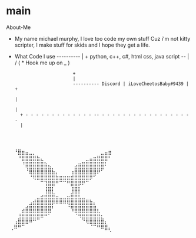# main
About-Me


* My name michael murphy, I love too code my own stuff Cuz i'm not kitty scripter, I make stuff for skids and I hope they get a life.
* What Code I use ----------
                           |
                           + python, c++, c#, html css, java script --
                                                                     |
                                                                     /
                                                                    (
                             * Hook me up on                       _ )
                             
                            +
                            |
                            ---------- Discord | iLoveCheetosBaby#9439 | +
                                                                         |
                                                                         |
        + - - - - - - - - - - - - - -- - - - - - - - - - - - - - - - - - - 
        |                                                                 
                                                                         
                                                                         ⠀⠀⠀⠀⠀⠀⠀⠀⠀⠀⠀⠀⠀⠀⠀⠀⠀⠀⠀⠀⠀⠀⠀⠀⠀⠀⠀⠀
⠀⠀⠘⣿⣶⣤⣀⡀⠀⠀⠀⠀⠀⠀⠀⠀⠀⠀⠀⠀⠀⠀⠀⠀⠀⣀⣤⣶⠀⠀
⠀⠀⠀⠘⣿⣿⣿⣿⣷⣄⠀⠀⠀⠀⠀⠀⠀⠀⠀⠀⠀⣀⣤⣶⣿⣿⣿⠃⠀⠀
⠀⠀⠀⠀⠘⣿⣿⣿⣿⣿⣷⣄⠀⠀⠀⠀⠀⠀⣠⣶⣿⣿⣿⣿⣿⣿⠇⠀⠀⠀
⠀⠀⠀⠀⠀⠘⣿⣿⣿⣿⣿⣿⣧⡀⠀⠀⠀⢠⣿⣿⣿⣿⣿⣿⡿⠋⠀⠀⠀⠀
⠀⠀⠀⠀⠀⠀⠘⢿⣿⣿⣿⣿⣿⣷⣶⣶⣶⣾⣿⣿⣿⣿⡿⠋⠀⠀⠀⠀⠀⠀
⠀⠀⠀⠀⠀⠀⠀⠀⠀⠉⢹⣿⣿⠛⠉⠉⠛⣿⣿⡿⠟⠉⠀⠀⠀⠀⠀⠀⠀⠀
⠀⠀⠀⠀⠀⠀⠀⠀⠀⠀⢸⣿⡇⠀⠀⠀⠀⢸⣿⡇⠀⠀⠀⠀⠀⠀⠀⠀⠀⠀
⠀⠀⠀⠀⠀⠀⠀⠀⣀⣴⣾⣿⣿⣤⣀⣀⣤⣿⣿⣇⣀⠀⠀⠀⠀⠀⠀⠀⠀⠀
⠀⠀⠀⠀⠀⠀⣠⣾⣿⣿⣿⣿⡿⠿⠿⠿⢿⣿⣿⣿⣿⣿⣷⡄⠀⠀⠀⠀⠀⠀
⠀⠀⠀⠀⣠⣾⣿⣿⣿⣿⣿⣿⠃⠀⠀⠀⠈⢻⣿⣿⣿⣿⣿⣿⡄⠀⠀⠀⠀⠀
⠀⠀⠀⢰⣿⣿⣿⣿⣿⣿⠿⠋⠀⠀⠀⠀⠀⠀⠙⢿⣿⣿⣿⣿⣿⡄⠀⠀⠀⠀
⠀⠀⢠⣿⣿⣿⠿⠛⠉⠀⠀⠀⠀⠀⠀⠀⠀⠀⠀⠀⠙⢿⣿⣿⣿⣿⡄⠀⠀⠀
⠀⢀⠿⠛⠉⠀⠀⠀⠀⠀⠀⠀⠀⠀⠀⠀⠀⠀⠀⠀⠀⠀⠈⠉⠛⠿⣿⡄⠀⠀
⠀⠀⠀⠀⠀⠀⠀⠀⠀⠀⠀⠀⠀⠀⠀⠀⠀⠀⠀⠀⠀⠀⠀⠀⠀⠀⠀⠈⠀⠀
